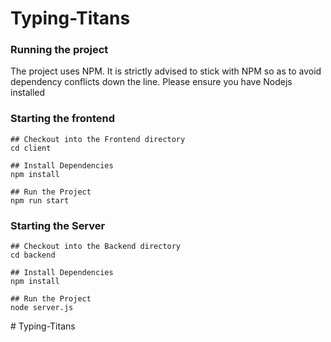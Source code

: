 # Typing-Titans
### Running the project

The project uses NPM. It is strictly advised to stick with NPM so as to avoid dependency conflicts down the line. Please ensure you have Nodejs installed

### Starting the frontend

```
## Checkout into the Frontend directory
cd client

## Install Dependencies
npm install

## Run the Project
npm run start

```

### Starting the Server

```
## Checkout into the Backend directory
cd backend

## Install Dependencies
npm install

## Run the Project
node server.js

```
#   T y p i n g - T i t a n s  
 